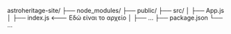 astroheritage-site/
├── node_modules/
├── public/
├── src/
│   ├── App.js
│   ├── index.js    <--- Εδώ είναι το αρχείο
│   ├── ...
├── package.json
└── ...
